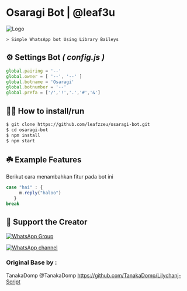 # Osaragi Bot | @leaf3u

![Logo](https://nauval.mycdn.biz.id/download/1739934541019.jpeg)

```> Simple WhatsApp bot Using Library Baileys```

## ⚙️ Settings Bot ***( config.js )***

```javascript
global.pairing = '--'
global.owner = [ '--', '--' ]
global.botname = 'Osaragi'
global.botnumber = '--'
global.prefa = ['/','!','.','#','&']
```


## 👨‍💻 How to install/run


```bash
$ git clone https://github.com/leafzzeu/osaragi-bot.git
$ cd osaragi-bot
$ npm install
$ npm start
```

## ☘️ Example Features
Berikut cara menambahkan fitur pada bot ini

```javascript
case "hai" : {
     m.reply("haloo")
   }
break
```


## 📢 Support the Creator

[![WhatsApp Group](https://img.shields.io/badge/WhatsApp%20Group-25D366?style=for-the-badge&logo=whatsapp&logoColor=white)](https://chat.whatsapp.com/IS4Uqd8KOKc2t5hFi61lFt)

[![WhatsApp channel](https://img.shields.io/badge/WhatsApp%20Channel-25D366?style=for-the-badge&logo=whatsapp&logoColor=white)](https://whatsapp.com/channel/0029ValiIsD3LdQdVh8v3J2Q)

### Original Base by :
TanakaDomp 
@TanakaDomp
https://github.com/TanakaDomp/Lilychanj-Script
